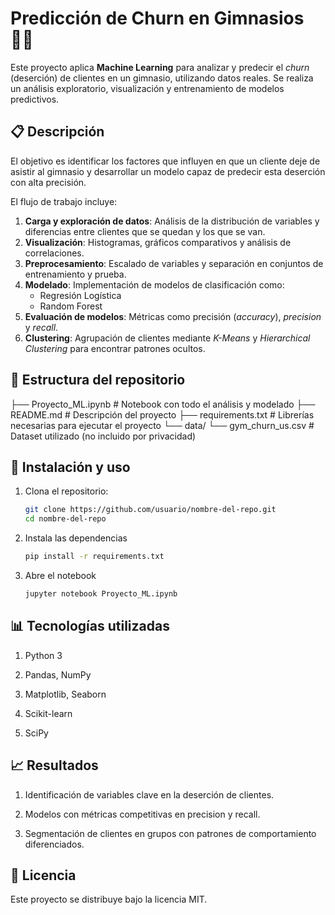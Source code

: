 # Predicción de Churn en Gimnasios 🏋️‍♂️

Este proyecto aplica **Machine Learning** para analizar y predecir el *churn* (deserción) de clientes en un gimnasio, utilizando datos reales. Se realiza un análisis exploratorio, visualización y entrenamiento de modelos predictivos.

## 📋 Descripción

El objetivo es identificar los factores que influyen en que un cliente deje de asistir al gimnasio y desarrollar un modelo capaz de predecir esta deserción con alta precisión.

El flujo de trabajo incluye:

1. **Carga y exploración de datos**: Análisis de la distribución de variables y diferencias entre clientes que se quedan y los que se van.
2. **Visualización**: Histogramas, gráficos comparativos y análisis de correlaciones.
3. **Preprocesamiento**: Escalado de variables y separación en conjuntos de entrenamiento y prueba.
4. **Modelado**: Implementación de modelos de clasificación como:
   - Regresión Logística
   - Random Forest
5. **Evaluación de modelos**: Métricas como precisión (*accuracy*), *precision* y *recall*.
6. **Clustering**: Agrupación de clientes mediante *K-Means* y *Hierarchical Clustering* para encontrar patrones ocultos.

## 📂 Estructura del repositorio
├── Proyecto_ML.ipynb # Notebook con todo el análisis y modelado
├── README.md # Descripción del proyecto
├── requirements.txt # Librerías necesarias para ejecutar el proyecto
└── data/
└── gym_churn_us.csv # Dataset utilizado (no incluido por privacidad)


## 🚀 Instalación y uso

1. Clona el repositorio:
   ```bash
   git clone https://github.com/usuario/nombre-del-repo.git
   cd nombre-del-repo

2. Instala las dependencias
   ```bash
   pip install -r requirements.txt

4. Abre el notebook
   ```bash
   jupyter notebook Proyecto_ML.ipynb


## 📊 Tecnologías utilizadas
  1. Python 3
  
  2. Pandas, NumPy
  
  3. Matplotlib, Seaborn
  
  4. Scikit-learn
  
  5. SciPy

## 📈 Resultados
  1. Identificación de variables clave en la deserción de clientes.

  2. Modelos con métricas competitivas en precision y recall.

  3. Segmentación de clientes en grupos con patrones de comportamiento diferenciados.

## 📄 Licencia
Este proyecto se distribuye bajo la licencia MIT.
